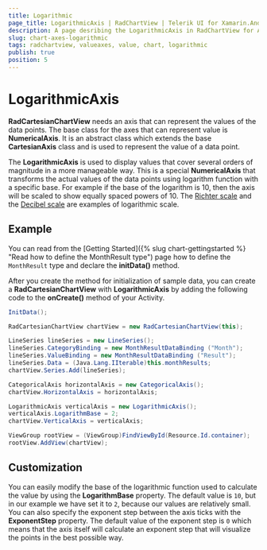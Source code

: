 ```yaml
---
title: Logarithmic
page_title: LogarithmicAxis | RadChartView | Telerik UI for Xamarin.Android Documentation
description: A page desribing the LogarithmicAxis in RadChartView for Android. This article explains the most important things you need to know before using Value axes.
slug: chart-axes-logarithmic
tags: radchartview, valueaxes, value, chart, logarithmic
publish: true
position: 5
---
```


# LogarithmicAxis

**RadCartesianChartView** needs an axis that can represent the values of the data points. The base class for the axes that can represent value is **NumericalAxis**.
It is an abstract class which extends the base **CartesianAxis** class and is used to represent the value of a data point.

The **LogarithmicAxis** is used to display values that cover several orders of magnitude in a more manageable way. This is a special **NumericalAxis** that transforms the actual values of the data points using logarithm function with a specific base. For example if the base of the logarithm is 10, then the axis will be scaled to show equally spaced powers of 10. The <a href="http://en.wikipedia.org/wiki/Richter_scale" target="_blank">Richter scale</a> and the <a href="http://en.wikipedia.org/wiki/Decibel_Scale" target="_blank">Decibel scale</a> are examples of logarithmic scale.

## Example

You can read from the [Getting Started]({% slug chart-gettingstarted %} "Read how to define the MonthResult type") page how to define the `MonthResult` type and declare the **initData()** method.

After you create the method for initialization of sample data, you can create a **RadCartesianChartView** with **LogarithmicAxis** by adding the following code to the **onCreate()** method of your Activity.

```C#
InitData();

RadCartesianChartView chartView = new RadCartesianChartView(this);

LineSeries lineSeries = new LineSeries();
lineSeries.CategoryBinding = new MonthResultDataBinding ("Month");
lineSeries.ValueBinding = new MonthResultDataBinding ("Result");
lineSeries.Data = (Java.Lang.IIterable)this.monthResults;
chartView.Series.Add(lineSeries);

CategoricalAxis horizontalAxis = new CategoricalAxis();
chartView.HorizontalAxis = horizontalAxis;

LogarithmicAxis verticalAxis = new LogarithmicAxis();
verticalAxis.LogarithmBase = 2;
chartView.VerticalAxis = verticalAxis;

ViewGroup rootView = (ViewGroup)FindViewById(Resource.Id.container);
rootView.AddView(chartView);
```

## Customization

You can easily modify the base of the logarithmic function used to calculate the value by using the **LogarithmBase** property. The default value is `10`, but in our example we have set it to `2`, because our values are relatively small. You can also specify the exponent step between the axis ticks with the **ExponentStep** property. The default value of the exponent step is `0` which means that the axis itself will calculate an exponent step that will visualize the points in the best possible way.
